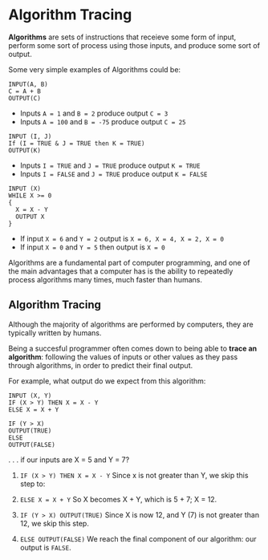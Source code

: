 # Algorithm Tracing #

**Algorithms** are sets of instructions that receieve some form of input, perform some sort of process using those inputs, and produce some sort of output.

Some very simple examples of Algorithms could be:

```
INPUT(A, B)
C = A + B
OUTPUT(C)
```

- Inputs `A = 1` and `B = 2` produce output `C = 3`
- Inputs `A = 100` and `B = -75` produce output `C = 25`

```
INPUT (I, J)
If (I = TRUE & J = TRUE then K = TRUE)
OUTPUT(K)
```
- Inputs `I = TRUE` and `J = TRUE` produce output `K = TRUE`
- Inputs `I = FALSE` and `J = TRUE` produce output `K = FALSE`

```
INPUT (X)
WHILE X >= 0
{
  X = X - Y
  OUTPUT X
}
```
- If input `X = 6` and `Y = 2`  output is `X = 6, X = 4, X = 2, X = 0`
- If input `X = 0` and `Y = 5` then output is `X = 0`

Algorithms are a fundamental part of computer programming, and one of the main advantages that a computer has is the ability to repeatedly process algorithms many times, much faster than humans.

## Algorithm Tracing ##
Although the majority of algorithms are performed by computers, they are typically written by humans. 

Being a succesful programmer often comes down to being able to **trace an algorithm**: following the values of inputs or other values as they pass through algorithms, in order to predict their final output.

For example, what output do we expect from this algorithm: 

```
INPUT (X, Y)
IF (X > Y) THEN X = X - Y
ELSE X = X + Y

IF (Y > X) 
OUTPUT(TRUE)
ELSE
OUTPUT(FALSE)
```
. . . if our inputs are X = 5 and Y = 7?

1. `IF (X > Y) THEN X = X - Y`
Since x is not greater than Y, we skip this step to:

2. `ELSE X = X + Y`
So X becomes X + Y, which is 5 + 7; X = 12.

3. `IF (Y > X) OUTPUT(TRUE)`
Since X is now 12, and Y (7) is not greater than 12, we skip this step.

4. `ELSE OUTPUT(FALSE)`
We reach the final component of our algorithm: our output is `FALSE`.
